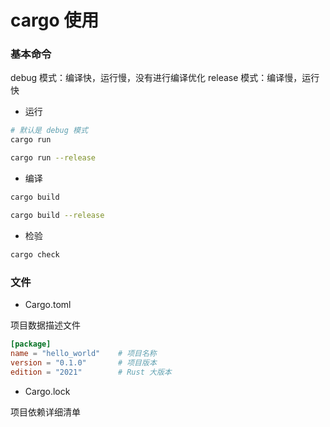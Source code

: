 # cargo 使用

### 基本命令

debug 模式：编译快，运行慢，没有进行编译优化
release 模式：编译慢，运行快

* 运行

```bash
# 默认是 debug 模式
cargo run

cargo run --release
```

* 编译

```bash
cargo build

cargo build --release
```

* 检验

```bash
cargo check
```


### 文件

* Cargo.toml

项目数据描述文件

```toml
[package]
name = "hello_world"    # 项目名称
version = "0.1.0"       # 项目版本
edition = "2021"        # Rust 大版本
```

* Cargo.lock

项目依赖详细清单
